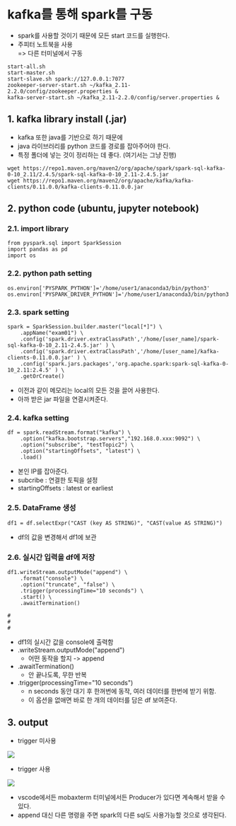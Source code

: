 # kafka를 통해 spark를 구동
- spark를 사용할 것이기 때문에 모든 start 코드를 실행한다.
- 주피터 노트북을 사용  
  => 다른 터미널에서 구동

~~~
start-all.sh
start-master.sh
start-slave.sh spark://127.0.0.1:7077
zookeeper-server-start.sh ~/kafka_2.11-2.2.0/config/zookeeper.properties &
kafka-server-start.sh ~/kafka_2.11-2.2.0/config/server.properties &
~~~

## 1. kafka library install (.jar)
- kafka 또한 java를 기반으로 하기 때문에
- java 라이브러리를 python 코드를 경로를 잡아주어야 한다.
- 특정 폴더에 넣는 것이 정리하는 데 좋다. (여기서는 그냥 진행)
~~~
wget https://repo1.maven.org/maven2/org/apache/spark/spark-sql-kafka-0-10_2.11/2.4.5/spark-sql-kafka-0-10_2.11-2.4.5.jar
wget https://repo1.maven.org/maven2/org/apache/kafka/kafka-clients/0.11.0.0/kafka-clients-0.11.0.0.jar
~~~

## 2. python code (ubuntu, jupyter notebook)

### 2.1. import library

~~~
from pyspark.sql import SparkSession
import pandas as pd
import os
~~~

### 2.2. python path setting

~~~
os.environ['PYSPARK_PYTHON']='/home/user1/anaconda3/bin/python3'
os.environ['PYSPARK_DRIVER_PYTHON']='/home/user1/anaconda3/bin/python3'
~~~

### 2.3. spark setting

~~~
spark = SparkSession.builder.master("local[*]") \
    .appName("exam01") \
    .config('spark.driver.extraClassPath','/home/[user_name]/spark-sql-kafka-0-10_2.11-2.4.5.jar' ) \
    .config('spark.driver.extraClassPath','/home/[user_name]/kafka-clients-0.11.0.0.jar' ) \
    .config('spark.jars.packages','org.apache.spark:spark-sql-kafka-0-10_2.11:2.4.5' ) \
    .getOrCreate()
~~~
- 이전과 같이 메모리는 local의 모든 것을 끌어 사용한다.
- 아까 받은 jar 파일을 연결시켜준다.

### 2.4. kafka setting

~~~
df = spark.readStream.format("kafka") \
    .option("kafka.bootstrap.servers","192.168.0.xxx:9092") \
    .option("subscribe", "testTopic2") \
    .option("startingOffsets", "latest") \
    .load()
~~~
- 본인 IP를 잡아준다.
- subcribe : 연결한 토픽을 설정
- startingOffsets : latest or earliest

### 2.5. DataFrame 생성

~~~
df1 = df.selectExpr("CAST (key AS STRING)", "CAST(value AS STRING)")
~~~
- df의 값을 변경해서 df1에 보관

### 2.6. 실시간 입력을 df에 저장

~~~
df1.writeStream.outputMode("append") \
    .format("console") \
    .option("truncate", "false") \
    .trigger(processingTime="10 seconds") \
    .start() \
    .awaitTermination() 

# 
# 
# 
~~~
- df1의 실시간 값을 console에 출력함
- .writeStream.outputMode("append")
    - 어떤 동작을 할지 -> append
- .awaitTermination()
    - 안 끝나도록, 무한 반복
- .trigger(processingTime="10 seconds")
    - n seconds 동안 대기 후 한꺼번에 동작, 여러 데이터를 한번에 받기 위함.
    - 이 옵션을 없애면 바로 한 개의 데이터를 담은 df 보여준다.

## 3. output

- trigger 미사용

![](http://drive.google.com/uc?id=1cCKPlfZgXZZSPiqL_FCGGlCmjd5LeeaA)


- trigger 사용

![](http://drive.google.com/uc?id=1tmTrCpJC0RrBB5U9a22q4r4qvHc-qYYW)

- vscode에서든 mobaxterm 터미널에서든 Producer가 있다면 계속해서 받을 수 있다.
- append 대신 다른 명령을 주면 spark의 다른 sql도 사용가능할 것으로 생각된다.
